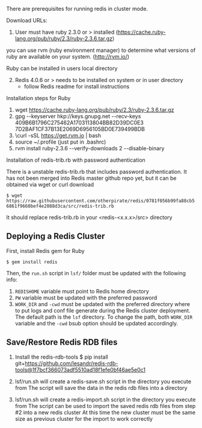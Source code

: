 There are prerequisites for running redis in cluster mode.

Download URLs:

1. User must have ruby 2.3.0 or > installed (https://cache.ruby-lang.org/pub/ruby/2.3/ruby-2.3.6.tar.gz)

you can use rvm (ruby environment manager) to determine what versions of ruby are available on your system. (http://rvm.io/)

Ruby can be installed in users local directory

2. Redis 4.0.6 or > needs to be installed on system or in user directory
    - follow Redis readme for install instructions


Installation steps for Ruby
1. wget https://cache.ruby-lang.org/pub/ruby/2.3/ruby-2.3.6.tar.gz
2. gpg --keyserver hkp://keys.gnupg.net --recv-keys 409B6B1796C275462A1703113804BB82D39DC0E3 7D2BAF1CF37B13E2069D6956105BD0E739499BDB
3. \curl -sSL https://get.rvm.io | bash
4. source ~/.profile (just put in .bashrc)
5. rvm install ruby-2.3.6 --verify-downloads 2 --disable-binary


Installation of redis-trib.rb with password authentication

There is a unstable redis-trib.rb that includes password authentication. It has not been merged into Redis master github repo yet, but it can be obtained via wget or curl download

``` $ wget https://raw.githubusercontent.com/otherpirate/redis/0781f056b99fa88cb56861f9660bef4e2088d3ca/src/redis-trib.rb ```

It should replace redis-trib.rb in your <redis-<x.x.x>/src> directory 


## Deploying a Redis Cluster
First, install Redis gem for Ruby

``` $ gem install redis ```


Then, the `run.sh` script in `lsf/` folder must be updated with the following info:
1. `REDISHOME` variable must point to Redis home directory
2. `PW` variable must be updated with the preferred password
3. `WORK_DIR` and `-cwd` must be updated with the preferred directory where to put logs and conf file generate during the Redis cluster deployment. The default path is the `lsf` directory. To change the path, both `WORK_DIR` variable and the `-cwd` bsub option should be updated accordingly.

## Save/Restore Redis RDB files
1.  Install the redis-rdb-tools
$ pip install git+https://github.com/lesandr/redis-rdb-tools@1f7bcf366073adf5510ad18f1efe0bf46ae5e0c1

2. lsf/run.sh will create a redis-save.sh script in the directory you execute from
The script will save the data in the redis rdb files into a directory

3. lsf/run.sh will create a redis-import.sh script in the directory you execute from
The script can be used to import the saved redis rdb files from step #2 into a new redis cluster
At this time the new cluster must be the same size as previous cluster for the import to work correctly
